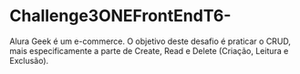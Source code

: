 ﻿# Challenge3ONEFrontEndT6-
Alura Geek é um e-commerce. O objetivo deste desafio é praticar o CRUD, mais especificamente a parte de Create, Read e Delete (Criação, Leitura e Exclusão). 
